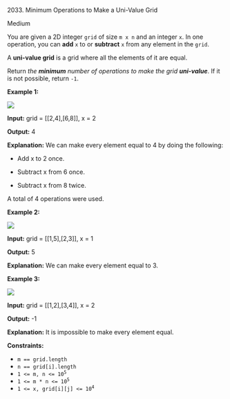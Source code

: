 2033\. Minimum Operations to Make a Uni-Value Grid

Medium

You are given a 2D integer `grid` of size `m x n` and an integer `x`. In one operation, you can **add** `x` to or **subtract** `x` from any element in the `grid`.

A **uni-value grid** is a grid where all the elements of it are equal.

Return _the **minimum** number of operations to make the grid **uni-value**_. If it is not possible, return `-1`.

**Example 1:**

![](https://leetcode-in-java.github.io/src/main/java/g2001_2100/s2033_minimum_operations_to_make_a_uni_value_grid/gridtxt.png)

**Input:** grid = [[2,4],[6,8]], x = 2

**Output:** 4

**Explanation:** We can make every element equal to 4 by doing the following: 

- Add x to 2 once. 

- Subtract x from 6 once. 

- Subtract x from 8 twice. 
  
A total of 4 operations were used.

**Example 2:**

![](https://leetcode-in-java.github.io/src/main/java/g2001_2100/s2033_minimum_operations_to_make_a_uni_value_grid/gridtxt-1.png)

**Input:** grid = [[1,5],[2,3]], x = 1

**Output:** 5

**Explanation:** We can make every element equal to 3.

**Example 3:**

![](https://leetcode-in-java.github.io/src/main/java/g2001_2100/s2033_minimum_operations_to_make_a_uni_value_grid/gridtxt-2.png)

**Input:** grid = [[1,2],[3,4]], x = 2

**Output:** -1

**Explanation:** It is impossible to make every element equal.

**Constraints:**

*   `m == grid.length`
*   `n == grid[i].length`
*   <code>1 <= m, n <= 10<sup>5</sup></code>
*   <code>1 <= m * n <= 10<sup>5</sup></code>
*   <code>1 <= x, grid[i][j] <= 10<sup>4</sup></code>